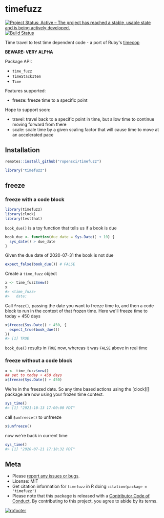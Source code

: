 timefuzz
========



[![Project Status: Active – The project has reached a stable, usable state and is being actively developed.](https://www.repostatus.org/badges/latest/active.svg)](https://www.repostatus.org/#active)
[![Build Status](https://travis-ci.com/ropensci/timefuzz.svg?branch=master)](https://travis-ci.com/ropensci/timefuzz)

Time travel to test time dependent code - a port of Ruby's [timecop](https://github.com/travisjeffery/timecop)

**BEWARE: VERY ALPHA**

Package API:

 - `time_fuzz`
 - `TimeStackItem`
 - `Time`

Features supported:

- freeze: freeze time to a specific point

Hope to support soon:

- travel: travel back to a specific point in time, but allow time to continue moving forward from there
- scale: scale time by a given scaling factor that will cause time to move at an accelerated pace

## Installation


```r
remotes::install_github("ropensci/timefuzz")
```


```r
library("timefuzz")
```

## freeze

### freeze with a code block


```r
library(timefuzz)
library(clock)
library(testthat)
```

`book_due()` is a toy function that tells us if a book is due


```r
book_due <- function(due_date = Sys.Date() + 10) {
  sys_date() > due_date
}
```

Given the due date of 2020-07-31 the book is not due


```r
expect_false(book_due()) # FALSE
```

Create a `time_fuzz` object


```r
x <- time_fuzz$new()
x
#> <time_fuzz> 
#>   date:
```

Call `freez()`, passing the date you want to freeze time to, and then a code block to run
in the context of that frozen time. Here we'll freeze time to today + 450 days


```r
x$freeze(Sys.Date() + 450, {
  expect_true(book_due())
})
#> [1] TRUE
```

`book_due()` results in `TRUE` now, whereas it was `FALSE` above in real time

### freeze without a code block


```r
x <- time_fuzz$new()
## set to today + 450 days
x$freeze(Sys.Date() + 450)
```

We're in the freezed date. So any time based actions using the [clock][] package 
are now using your frozen time context.


```r
sys_time()
#> [1] "2021-10-13 17:00:00 PDT"
```

call `$unfreeze()` to unfreeze


```r
x$unfreeze()
```

now we're back in current time


```r
sys_time()
#> [1] "2020-07-21 17:18:32 PDT"
```

## Meta

* Please [report any issues or bugs](https://github.com/ropensci/timefuzz/issues).
* License: MIT
* Get citation information for `timefuzz` in R doing `citation(package = 'timefuzz')`
* Please note that this package is released with a [Contributor Code of Conduct](https://ropensci.org/code-of-conduct/). By contributing to this project, you agree to abide by its terms.

[![rofooter](https://ropensci.org/public_images/github_footer.png)](https://ropensci.org)
